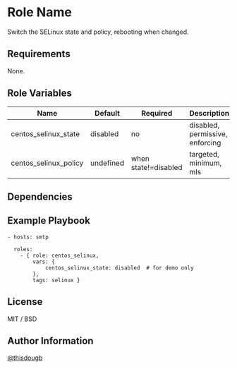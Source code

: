 Role Name
=========

Switch the SELinux state and policy, rebooting when changed.

Requirements
------------

None.

Role Variables
--------------

Name | Default | Required | Description
--- | --- | --- | ---
centos_selinux_state | disabled | no | disabled, permissive, enforcing
centos_selinux_policy | undefined | when state!=disabled | targeted, minimum, mls
Dependencies
------------

Example Playbook
----------------

```
- hosts: smtp

  roles:
    - { role: centos_selinux,
        vars: {
            centos_selinux_state: disabled  # for demo only
        },
        tags: selinux }
```

License
-------

MIT / BSD

Author Information
------------------

[@thisdougb](https://twitter.com/thisdougb "Twitter")
